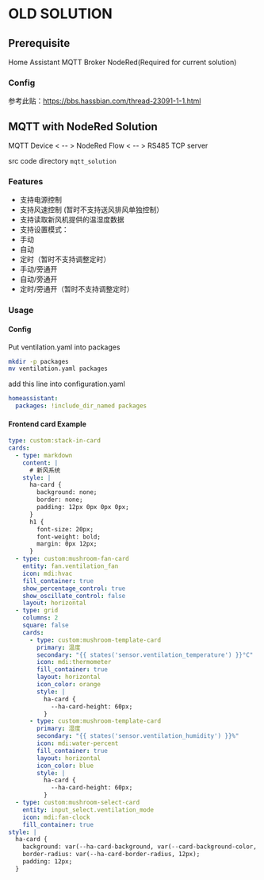 # OLD SOLUTION

## Prerequisite
Home Assistant
MQTT Broker
NodeRed(Required for current solution)

### Config
参考此贴：https://bbs.hassbian.com/thread-23091-1-1.html

## MQTT with NodeRed Solution

MQTT Device < -- > NodeRed Flow < -- > RS485 TCP server 

src code directory `mqtt_solution`

### Features
- 支持电源控制
- 支持风速控制 (暂时不支持送风排风单独控制）
- 支持读取新风机提供的温湿度数据
- 支持设置模式：
 - 手动
 - 自动
 - 定时（暂时不支持调整定时）
 - 手动/旁通开
 - 自动/旁通开
 - 定时/旁通开（暂时不支持调整定时）

### Usage
#### Config
Put ventilation.yaml into packages

```bash
mkdir -p packages
mv ventilation.yaml packages
```

add this line into configuration.yaml
```yaml
homeassistant:
  packages: !include_dir_named packages
```

#### Frontend card Example

```yaml
type: custom:stack-in-card
cards:
  - type: markdown
    content: |
      # 新风系统
    style: |
      ha-card {
        background: none;
        border: none;
        padding: 12px 0px 0px 0px;
      }
      h1 {
        font-size: 20px;
        font-weight: bold;
        margin: 0px 12px;
      }
  - type: custom:mushroom-fan-card
    entity: fan.ventilation_fan
    icon: mdi:hvac
    fill_container: true
    show_percentage_control: true
    show_oscillate_control: false
    layout: horizontal
  - type: grid
    columns: 2
    square: false
    cards:
      - type: custom:mushroom-template-card
        primary: 温度
        secondary: "{{ states('sensor.ventilation_temperature') }}°C"
        icon: mdi:thermometer
        fill_container: true
        layout: horizontal
        icon_color: orange
        style: |
          ha-card {
            --ha-card-height: 60px;
          }
      - type: custom:mushroom-template-card
        primary: 湿度
        secondary: "{{ states('sensor.ventilation_humidity') }}%"
        icon: mdi:water-percent
        fill_container: true
        layout: horizontal
        icon_color: blue
        style: |
          ha-card {
            --ha-card-height: 60px;
          }
  - type: custom:mushroom-select-card
    entity: input_select.ventilation_mode
    icon: mdi:fan-clock
    fill_container: true
style: |
  ha-card {
    background: var(--ha-card-background, var(--card-background-color, white));
    border-radius: var(--ha-card-border-radius, 12px);
    padding: 12px;
  }
```
